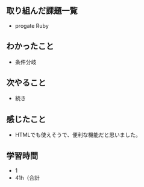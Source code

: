 ## 取り組んだ課題一覧
- progate Ruby
## わかったこと
- 条件分岐
## 次やること
- 続き
## 感じたこと
- HTMLでも使えそうで、便利な機能だと思いました。
## 学習時間
- 1
- 41h（合計
